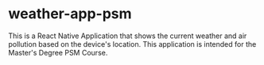 # weather-app-psm
This is a React Native Application that shows the current weather and air pollution based on the device's location. This application is intended for the Master's Degree PSM Course.
